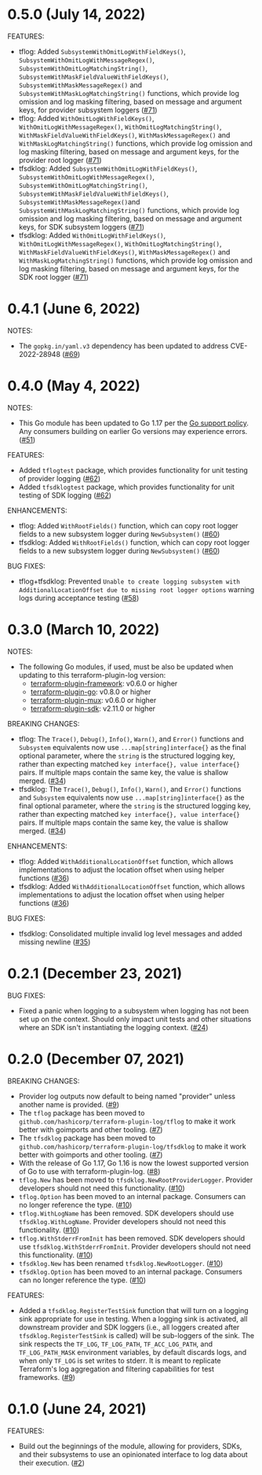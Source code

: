 # 0.5.0 (July 14, 2022)

FEATURES:

* tflog: Added `SubsystemWithOmitLogWithFieldKeys()`, `SubsystemWithOmitLogWithMessageRegex()`, `SubsystemWithOmitLogMatchingString()`, `SubsystemWithMaskFieldValueWithFieldKeys()`, `SubsystemWithMaskMessageRegex()` and `SubsystemWithMaskLogMatchingString()` functions, which provide log omission and log masking filtering, based on message and argument keys, for provider subsystem loggers ([#71](https://github.com/hashicorp/terraform-plugin-log/issues/71))
* tflog: Added `WithOmitLogWithFieldKeys()`, `WithOmitLogWithMessageRegex()`, `WithOmitLogMatchingString()`, `WithMaskFieldValueWithFieldKeys()`, `WithMaskMessageRegex()` and `WithMaskLogMatchingString()` functions, which provide log omission and log masking filtering, based on message and argument keys, for the provider root logger ([#71](https://github.com/hashicorp/terraform-plugin-log/issues/71))
* tfsdklog: Added `SubsystemWithOmitLogWithFieldKeys()`, `SubsystemWithOmitLogWithMessageRegex()`, `SubsystemWithOmitLogMatchingString()`, `SubsystemWithMaskFieldValueWithFieldKeys()`, `SubsystemWithMaskMessageRegex()`and `SubsystemWithMaskLogMatchingString()` functions, which provide log omission and log masking filtering, based on message and argument keys, for SDK subsystem loggers ([#71](https://github.com/hashicorp/terraform-plugin-log/issues/71))
* tfsdklog: Added `WithOmitLogWithFieldKeys()`, `WithOmitLogWithMessageRegex()`, `WithOmitLogMatchingString()`, `WithMaskFieldValueWithFieldKeys()`, `WithMaskMessageRegex()` and `WithMaskLogMatchingString()` functions, which provide log omission and log masking filtering, based on message and argument keys, for the SDK root logger ([#71](https://github.com/hashicorp/terraform-plugin-log/issues/71))

# 0.4.1 (June 6, 2022)

NOTES:

* The `gopkg.in/yaml.v3` dependency has been updated to address CVE-2022-28948 ([#69](https://github.com/hashicorp/terraform-plugin-log/issues/69))

# 0.4.0 (May 4, 2022)

NOTES:

* This Go module has been updated to Go 1.17 per the [Go support policy](https://golang.org/doc/devel/release.html#policy). Any consumers building on earlier Go versions may experience errors. ([#51](https://github.com/hashicorp/terraform-plugin-log/issues/51))

FEATURES:

* Added `tflogtest` package, which provides functionality for unit testing of provider logging ([#62](https://github.com/hashicorp/terraform-plugin-log/issues/62))
* Added `tfsdklogtest` package, which provides functionality for unit testing of SDK logging ([#62](https://github.com/hashicorp/terraform-plugin-log/issues/62))

ENHANCEMENTS:

* tflog: Added `WithRootFields()` function, which can copy root logger fields to a new subsystem logger during `NewSubsystem()` ([#60](https://github.com/hashicorp/terraform-plugin-log/issues/60))
* tfsdklog: Added `WithRootFields()` function, which can copy root logger fields to a new subsystem logger during `NewSubsystem()` ([#60](https://github.com/hashicorp/terraform-plugin-log/issues/60))

BUG FIXES:

* tflog+tfsdklog: Prevented `Unable to create logging subsystem with AdditionalLocationOffset due to missing root logger options` warning logs during acceptance testing ([#58](https://github.com/hashicorp/terraform-plugin-log/issues/58))

# 0.3.0 (March 10, 2022)

NOTES:

* The following Go modules, if used, must be also be updated when updating to this terraform-plugin-log version:
    * [terraform-plugin-framework](https://github.com/hashicorp/terraform-plugin-framework/blob/main/CHANGELOG.md): v0.6.0 or higher
    * [terraform-plugin-go](https://github.com/hashicorp/terraform-plugin-go/blob/main/CHANGELOG.md): v0.8.0 or higher
    * [terraform-plugin-mux](https://github.com/hashicorp/terraform-plugin-mux/blob/main/CHANGELOG.md): v0.6.0 or higher
    * [terraform-plugin-sdk](https://github.com/hashicorp/terraform-plugin-sdk/blob/main/CHANGELOG.md): v2.11.0 or higher

BREAKING CHANGES:

* tflog: The `Trace()`, `Debug()`, `Info()`, `Warn()`, and `Error()` functions and `Subsystem` equivalents now use `...map[string]interface{}` as the final optional parameter, where the `string` is the structured logging key, rather than expecting matched `key interface{}, value interface{}` pairs. If multiple maps contain the same key, the value is shallow merged. ([#34](https://github.com/hashicorp/terraform-plugin-log/issues/34))
* tfsdklog: The `Trace()`, `Debug()`, `Info()`, `Warn()`, and `Error()` functions and `Subsystem` equivalents now use `...map[string]interface{}` as the final optional parameter, where the `string` is the structured logging key, rather than expecting matched `key interface{}, value interface{}` pairs. If multiple maps contain the same key, the value is shallow merged. ([#34](https://github.com/hashicorp/terraform-plugin-log/issues/34))

ENHANCEMENTS:

* tflog: Added `WithAdditionalLocationOffset` function, which allows implementations to adjust the location offset when using helper functions ([#36](https://github.com/hashicorp/terraform-plugin-log/issues/36))
* tfsdklog: Added `WithAdditionalLocationOffset` function, which allows implementations to adjust the location offset when using helper functions ([#36](https://github.com/hashicorp/terraform-plugin-log/issues/36))

BUG FIXES:

* tfsdklog: Consolidated multiple invalid log level messages and added missing newline ([#35](https://github.com/hashicorp/terraform-plugin-log/issues/35))

# 0.2.1 (December 23, 2021)

BUG FIXES:

* Fixed a panic when logging to a subsystem when logging has not been set up on the context. Should only impact unit tests and other situations where an SDK isn't instantiating the logging context. ([#24](https://github.com/hashicorp/terraform-plugin-log/issues/24))

# 0.2.0 (December 07, 2021)

BREAKING CHANGES:

* Provider log outputs now default to being named "provider" unless another name is provided. ([#9](https://github.com/hashicorp/terraform-plugin-log/issues/9))
* The `tflog` package has been moved to `github.com/hashicorp/terraform-plugin-log/tflog` to make it work better with goimports and other tooling. ([#7](https://github.com/hashicorp/terraform-plugin-log/issues/7))
* The `tfsdklog` package has been moved to `github.com/hashicorp/terraform-plugin-log/tfsdklog` to make it work better with goimports and other tooling. ([#7](https://github.com/hashicorp/terraform-plugin-log/issues/7))
* With the release of Go 1.17, Go 1.16 is now the lowest supported version of Go to use with terraform-plugin-log. ([#8](https://github.com/hashicorp/terraform-plugin-log/issues/8))
* `tflog.New` has been moved to `tfsdklog.NewRootProviderLogger`. Provider developers should not need this functionality. ([#10](https://github.com/hashicorp/terraform-plugin-log/issues/10))
* `tflog.Option` has been moved to an internal package. Consumers can no longer reference the type. ([#10](https://github.com/hashicorp/terraform-plugin-log/issues/10))
* `tflog.WithLogName` has been removed. SDK developers should use `tfsdklog.WithLogName`. Provider developers should not need this functionality. ([#10](https://github.com/hashicorp/terraform-plugin-log/issues/10))
* `tflog.WithStderrFromInit` has been removed. SDK developers should use `tfsdklog.WithStderrFromInit`. Provider developers should not need this functionality. ([#10](https://github.com/hashicorp/terraform-plugin-log/issues/10))
* `tfsdklog.New` has been renamed `tfsdklog.NewRootLogger`. ([#10](https://github.com/hashicorp/terraform-plugin-log/issues/10))
* `tfsdklog.Option` has been moved to an internal package. Consumers can no longer reference the type. ([#10](https://github.com/hashicorp/terraform-plugin-log/issues/10))

FEATURES:

* Added a `tfsdklog.RegisterTestSink` function that will turn on a logging sink appropriate for use in testing. When a logging sink is activated, all downstream provider and SDK loggers (i.e., all loggers created after `tfsdklog.RegisterTestSink` is called) will be sub-loggers of the sink. The sink respects the `TF_LOG`, `TF_LOG_PATH`, `TF_ACC_LOG_PATH`, and `TF_LOG_PATH_MASK` environment variables, by default discards logs, and when only `TF_LOG` is set writes to stderr. It is meant to replicate Terraform's log aggregation and filtering capabilities for test frameworks. ([#9](https://github.com/hashicorp/terraform-plugin-log/issues/9))

# 0.1.0 (June 24, 2021)

FEATURES:

* Build out the beginnings of the module, allowing for providers, SDKs, and their subsystems to use an opinionated interface to log data about their execution. ([#2](https://github.com/hashicorp/terraform-plugin-log/issues/2))
